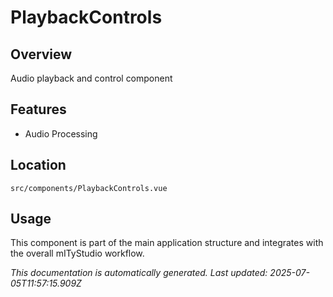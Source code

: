 # PlaybackControls

## Overview

Audio playback and control component

## Features

- Audio Processing

## Location

`src/components/PlaybackControls.vue`

## Usage

This component is part of the main application structure and integrates with the overall mITyStudio workflow.

*This documentation is automatically generated. Last updated: 2025-07-05T11:57:15.909Z*
